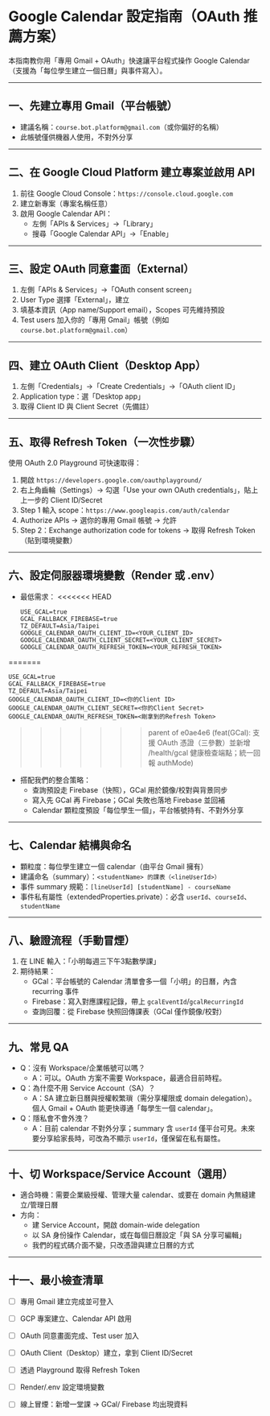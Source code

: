 # Google Calendar 設定指南（OAuth 推薦方案）

本指南教你用「專用 Gmail + OAuth」快速讓平台程式操作 Google Calendar（支援為「每位學生建立一個日曆」與事件寫入）。

---

## 一、先建立專用 Gmail（平台帳號）
- 建議名稱：`course.bot.platform@gmail.com`（或你偏好的名稱）
- 此帳號僅供機器人使用，不對外分享

---

## 二、在 Google Cloud Platform 建立專案並啟用 API
1. 前往 Google Cloud Console：`https://console.cloud.google.com`
2. 建立新專案（專案名稱任意）
3. 啟用 Google Calendar API：
   - 左側「APIs & Services」→「Library」
   - 搜尋「Google Calendar API」→「Enable」

---

## 三、設定 OAuth 同意畫面（External）
1. 左側「APIs & Services」→「OAuth consent screen」
2. User Type 選擇「External」，建立
3. 填基本資訊（App name/Support email），Scopes 可先維持預設
4. Test users 加入你的「專用 Gmail」帳號（例如 `course.bot.platform@gmail.com`）

---

## 四、建立 OAuth Client（Desktop App）
1. 左側「Credentials」→「Create Credentials」→「OAuth client ID」
2. Application type：選「Desktop app」
3. 取得 Client ID 與 Client Secret（先備註）

---

## 五、取得 Refresh Token（一次性步驟）
使用 OAuth 2.0 Playground 可快速取得：
1. 開啟 `https://developers.google.com/oauthplayground/`
2. 右上角齒輪（Settings）→ 勾選「Use your own OAuth credentials」，貼上上一步的 Client ID/Secret
3. Step 1 輸入 scope：`https://www.googleapis.com/auth/calendar`
4. Authorize APIs → 選你的專用 Gmail 帳號 → 允許
5. Step 2：Exchange authorization code for tokens → 取得 Refresh Token（貼到環境變數）

---

## 六、設定伺服器環境變數（Render 或 .env）
- 最低需求：
<<<<<<< HEAD
  
  ```
  USE_GCAL=true
  GCAL_FALLBACK_FIREBASE=true
  TZ_DEFAULT=Asia/Taipei
  GOOGLE_CALENDAR_OAUTH_CLIENT_ID=<YOUR_CLIENT_ID>
  GOOGLE_CALENDAR_OAUTH_CLIENT_SECRET=<YOUR_CLIENT_SECRET>
  GOOGLE_CALENDAR_OAUTH_REFRESH_TOKEN=<YOUR_REFRESH_TOKEN>
  ```
=======
```
USE_GCAL=true
GCAL_FALLBACK_FIREBASE=true
TZ_DEFAULT=Asia/Taipei
GOOGLE_CALENDAR_OAUTH_CLIENT_ID=<你的Client ID>
GOOGLE_CALENDAR_OAUTH_CLIENT_SECRET=<你的Client Secret>
GOOGLE_CALENDAR_OAUTH_REFRESH_TOKEN=<剛拿到的Refresh Token>
```
>>>>>>> parent of e0ae4e6 (feat(GCal): 支援 OAuth 憑證（三參數）並新增 /health/gcal 健康檢查端點；統一回報 authMode)
- 搭配我們的整合策略：
  - 查詢預設走 Firebase（快照），GCal 用於鏡像/校對與背景同步
  - 寫入先 GCal 再 Firebase；GCal 失敗也落地 Firebase 並回補
  - Calendar 顆粒度預設「每位學生一個」，平台帳號持有、不對外分享

---

## 七、Calendar 結構與命名
- 顆粒度：每位學生建立一個 calendar（由平台 Gmail 擁有）
- 建議命名（summary）：`<studentName> 的課表（<lineUserId>）`
- 事件 summary 規範：`[lineUserId] [studentName] - courseName`
- 事件私有屬性（extendedProperties.private）：必含 `userId`、`courseId`、`studentName`

---

## 八、驗證流程（手動冒煙）
1. 在 LINE 輸入：「小明每週三下午3點數學課」
2. 期待結果：
   - GCal：平台帳號的 Calendar 清單會多一個「小明」的日曆，內含 recurring 事件
   - Firebase：寫入對應課程記錄，帶上 `gcalEventId`/`gcalRecurringId`
   - 查詢回覆：從 Firebase 快照回傳課表（GCal 僅作鏡像/校對）

---

## 九、常見 QA
- Q：沒有 Workspace/企業帳號可以嗎？
  - A：可以。OAuth 方案不需要 Workspace，最適合目前時程。
- Q：為什麼不用 Service Account（SA）？
  - A：SA 建立新日曆與授權較繁瑣（需分享權限或 domain delegation）。個人 Gmail + OAuth 能更快導通「每學生一個 calendar」。
- Q：隱私會不會外洩？
  - A：目前 calendar 不對外分享；summary 含 `userId` 僅平台可見。未來要分享給家長時，可改為不顯示 `userId`，僅保留在私有屬性。

---

## 十、切 Workspace/Service Account（選用）
- 適合時機：需要企業級授權、管理大量 calendar、或要在 domain 內無縫建立/管理日曆
- 方向：
  - 建 Service Account，開啟 domain-wide delegation
  - 以 SA 身份操作 Calendar，或在每個日曆設定「與 SA 分享可編輯」
  - 我們的程式碼介面不變，只改憑證與建立日曆的方式

---

## 十一、最小檢查清單
- [ ] 專用 Gmail 建立完成並可登入
- [ ] GCP 專案建立、Calendar API 啟用
- [ ] OAuth 同意畫面完成、Test user 加入
- [ ] OAuth Client（Desktop）建立，拿到 Client ID/Secret
- [ ] 透過 Playground 取得 Refresh Token
- [ ] Render/.env 設定環境變數
- [ ] 線上冒煙：新增一堂課 → GCal/ Firebase 均出現資料

